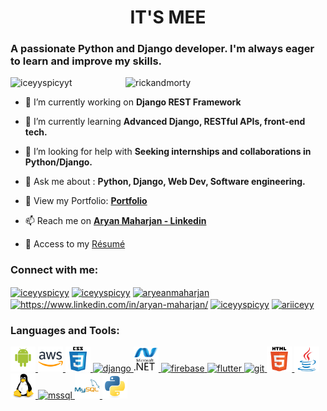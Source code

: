 
<h1 align='center'>IT'S MEE</h1>
 <h3>A passionate Python and Django developer. I'm always eager to learn and improve my skills.</h3>


<img align="right" alt="rickandmorty" width="320px" src="https://i.pinimg.com/originals/29/bd/26/29bd261d201e956588ee777d37d26800.gif">
<p align="left"> <img src="https://komarev.com/ghpvc/?username=iceyyspicyyt&label=Profile%20views&color=0e75b6&style=flat" alt="iceyyspicyyt" /> </p>




- 🔭 I’m currently working on **Django REST Framework**

- 🌱 I’m currently learning **Advanced Django, RESTful APIs, front-end tech.**

- 🤝 I’m looking for help with **Seeking internships and collaborations in Python/Django.**

- 💬 Ask me about : **Python, Django, Web Dev, Software engineering.**
  
- 💼 View my Portfolio: **[Portfolio](https://iceyyspicyy.github.io/aryanmaharjan/)**

- 📫 Reach me on **[Aryan Maharjan - Linkedin](https://www.linkedin.com/in/aryan-maharjan/)**

- 📄 Access to my [Résumé](https://drive.google.com/file/d/1XADH6TgpkVwr48RgZw3YmkIQf2ulPukw/view?usp=sharing)

<h3 align="left">Connect with me:</h3>
<p align="left">
<a href="https://codepen.io/iceyyspicyy" target="blank"><img align="center" src="https://raw.githubusercontent.com/rahuldkjain/github-profile-readme-generator/master/src/images/icons/Social/codepen.svg" alt="iceyyspicyy" height="30" width="40" /></a>
<a href="https://dev.to/iceyyspicyy" target="blank"><img align="center" src="https://raw.githubusercontent.com/rahuldkjain/github-profile-readme-generator/master/src/images/icons/Social/devto.svg" alt="iceyyspicyy" height="30" width="40" /></a>
<a href="https://twitter.com/aryeanmaharjan" target="blank"><img align="center" src="https://raw.githubusercontent.com/rahuldkjain/github-profile-readme-generator/master/src/images/icons/Social/twitter.svg" alt="aryeanmaharjan" height="30" width="40" /></a>
<a href="https://linkedin.com/in/aryan-maharjan/" target="blank"><img align="center" src="https://raw.githubusercontent.com/rahuldkjain/github-profile-readme-generator/master/src/images/icons/Social/linked-in-alt.svg" alt="https://www.linkedin.com/in/aryan-maharjan/" height="30" width="40" /></a>
<a href="https://stackoverflow.com/users/iceyyspicyy" target="blank"><img align="center" src="https://raw.githubusercontent.com/rahuldkjain/github-profile-readme-generator/master/src/images/icons/Social/stack-overflow.svg" alt="iceyyspicyy" height="30" width="40" /></a>
<a href="https://instagram.com/ariiceyy" target="blank"><img align="center" src="https://raw.githubusercontent.com/rahuldkjain/github-profile-readme-generator/master/src/images/icons/Social/instagram.svg" alt="ariiceyy" height="30" width="40" /></a>
</p>

<h3 align="left">Languages and Tools:</h3>
<p align="left"> <a href="https://developer.android.com" target="_blank" rel="noreferrer"> <img src="https://raw.githubusercontent.com/devicons/devicon/master/icons/android/android-original-wordmark.svg" alt="android" width="40" height="40"/> </a> <a href="https://aws.amazon.com" target="_blank" rel="noreferrer"> <img src="https://raw.githubusercontent.com/devicons/devicon/master/icons/amazonwebservices/amazonwebservices-original-wordmark.svg" alt="aws" width="40" height="40"/> </a> <a href="https://www.w3schools.com/css/" target="_blank" rel="noreferrer"> <img src="https://raw.githubusercontent.com/devicons/devicon/master/icons/css3/css3-original-wordmark.svg" alt="css3" width="40" height="40"/> </a> <a href="https://www.djangoproject.com/" target="_blank" rel="noreferrer"> <img src="https://cdn.worldvectorlogo.com/logos/django.svg" alt="django" width="40" height="40"/> </a> <a href="https://dotnet.microsoft.com/" target="_blank" rel="noreferrer"> <img src="https://raw.githubusercontent.com/devicons/devicon/master/icons/dot-net/dot-net-original-wordmark.svg" alt="dotnet" width="40" height="40"/> </a> <a href="https://firebase.google.com/" target="_blank" rel="noreferrer"> <img src="https://www.vectorlogo.zone/logos/firebase/firebase-icon.svg" alt="firebase" width="40" height="40"/> </a> <a href="https://flutter.dev" target="_blank" rel="noreferrer"> <img src="https://www.vectorlogo.zone/logos/flutterio/flutterio-icon.svg" alt="flutter" width="40" height="40"/> </a> <a href="https://git-scm.com/" target="_blank" rel="noreferrer"> <img src="https://www.vectorlogo.zone/logos/git-scm/git-scm-icon.svg" alt="git" width="40" height="40"/> </a> <a href="https://www.w3.org/html/" target="_blank" rel="noreferrer"> <img src="https://raw.githubusercontent.com/devicons/devicon/master/icons/html5/html5-original-wordmark.svg" alt="html5" width="40" height="40"/> </a> <a href="https://www.java.com" target="_blank" rel="noreferrer"> <img src="https://raw.githubusercontent.com/devicons/devicon/master/icons/java/java-original.svg" alt="java" width="40" height="40"/> </a> <a href="https://www.linux.org/" target="_blank" rel="noreferrer"> <img src="https://raw.githubusercontent.com/devicons/devicon/master/icons/linux/linux-original.svg" alt="linux" width="40" height="40"/> </a> <a href="https://www.microsoft.com/en-us/sql-server" target="_blank" rel="noreferrer"> <img src="https://www.svgrepo.com/show/303229/microsoft-sql-server-logo.svg" alt="mssql" width="40" height="40"/> </a> <a href="https://www.mysql.com/" target="_blank" rel="noreferrer"> <img src="https://raw.githubusercontent.com/devicons/devicon/master/icons/mysql/mysql-original-wordmark.svg" alt="mysql" width="40" height="40"/> </a> <a href="https://www.python.org" target="_blank" rel="noreferrer"> <img src="https://raw.githubusercontent.com/devicons/devicon/master/icons/python/python-original.svg" alt="python" width="40" height="40"/> </a> </p>

